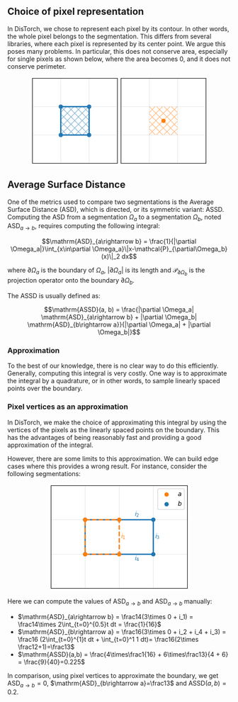 ## Choice of pixel representation

In DisTorch, we chose to represent each pixel by its contour.
In other words, the whole pixel belongs to the segmentation.
This differs from several libraries, where each pixel is represented by its center point.
We argue this poses many problems.
In particular, this does not conserve area, especially for single pixels as shown below, where the area becomes 0, and it does not conserve perimeter.

<p align="center">
  <img src="figures/single_pixel.png" />
</p>

## Average Surface Distance

One of the metrics used to compare two segmentations is the Average Surface Distance (ASD), which is directed, or its symmetric variant: ASSD.
Computing the ASD from a segmentation $\Omega_a$ to a segmentation $\Omega_b$, noted $\mathrm{ASD}_{a\rightarrow b}$, requires computing the following integral:
```math
\mathrm{ASD}_{a\rightarrow b} = \frac{1}{|\partial \Omega_a|}\int_{x\in\partial \Omega_a}\|x-\mathcal{P}_{\partial\Omega_b}(x)\|_2 dx
```
where $\partial \Omega_a$ is the boundary of $\Omega_a$, $|\partial \Omega_a|$ is its length and $\mathcal{P}_{\partial\Omega_b}$ is the projection operator onto the boundary $\partial\Omega_b$.

The ASSD is usually defined as:
```math
\mathrm{ASSD}(a, b) = \frac{|\partial \Omega_a| \mathrm{ASD}_{a\rightarrow b} + |\partial \Omega_b| \mathrm{ASD}_{b\rightarrow a}}{|\partial \Omega_a| + |\partial \Omega_b|}
```

### Approximation

To the best of our knowledge, there is no clear way to do this efficiently.
Generally, computing this integral is very costly. One way is to approximate the integral by a quadrature, or in other words, to sample linearly spaced points over the boundary.

### Pixel vertices as an approximation

In DisTorch, we make the choice of approximating this integral by using the vertices of the pixels as the linearly spaced points on the boundary. This has the advantages of being reasonably fast and providing a good approximation of the integral.

However, there are some limits to this approximation. We can build edge cases where this provides a wrong result. For instance, consider the following segmentations:
<p align="center">
  <img src="figures/vertices_approx_ASD.png" />
</p>

Here we can compute the values of $`\mathrm{ASD}_{a\rightarrow b}`$ and $`\mathrm{ASD}_{a\rightarrow b}`$ manually:
- $`\mathrm{ASD}_{a\rightarrow b} = \frac14(3\times 0 + i_1) = \frac14\times 2\int_{t=0}^{0.5}t dt = \frac{1}{16}`$
- $`\mathrm{ASD}_{b\rightarrow a} = \frac16(3\times 0 + i_2 + i_4 + i_3) = \frac16 (2\int_{t=0}^{1}t dt + \int_{t=0}^1 1 dt)= \frac16(2\times \frac12+1)=\frac13`$
- $`\mathrm{ASSD}(a,b) = \frac{4\times\frac1{16} + 6\times\frac13}{4 + 6} = \frac{9}{40}=0.225`$

In comparison, using pixel vertices to approximate the boundary, we get $`\mathrm{ASD}_{a\rightarrow b}=0`$, $`\mathrm{ASD}_{b\rightarrow a}=\frac13`$ and $`\mathrm{ASSD}(a,b)=0.2`$.
